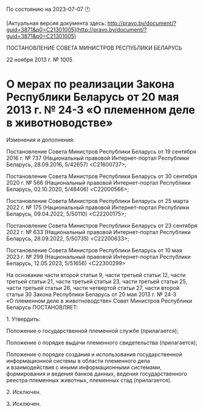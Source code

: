 По состоянию на 2023-07-07 &#x1F550;

[Актуальная версия документа здесь: http://pravo.by/document/?guid=3871&p0=C21301005](http://pravo.by/document/?guid=3871&p0=C21301005)

<p>ПОСТАНОВЛЕНИЕ СОВЕТА МИНИСТРОВ РЕСПУБЛИКИ БЕЛАРУСЬ</p>
<p>22 ноября 2013 г. № 1005</p>
<h1>О мерах по реализации Закона Республики Беларусь от 20 мая 2013 г. № 24-З «О племенном деле в животноводстве»</h1>
<p>Изменения и дополнения:</p>
<p>Постановление Совета Министров Республики Беларусь от 19 сентября 2016 г. № 737 (Национальный правовой Интернет-портал Республики Беларусь, 28.09.2016, 5/42657) &lt;C21600737&gt;;</p>
<p>Постановление Совета Министров Республики Беларусь от 30 сентября 2020 г. № 566 (Национальный правовой Интернет-портал Республики Беларусь, 02.10.2020, 5/48406) &lt;C22000566&gt;;</p>
<p>Постановление Совета Министров Республики Беларусь от 25 марта 2022 г. № 175 (Национальный правовой Интернет-портал Республики Беларусь, 09.04.2022, 5/50110) &lt;C22200175&gt;;</p>
<p>Постановление Совета Министров Республики Беларусь от 23 сентября 2022 г. № 633 (Национальный правовой Интернет-портал Республики Беларусь, 28.09.2022, 5/50735) &lt;C22200633&gt;;</p>
<p>Постановление Совета Министров Республики Беларусь от 10 мая 2023 г. № 299 (Национальный правовой Интернет-портал Республики Беларусь, 12.05.2023, 5/51656) &lt;C22300299&gt;</p>
<p></p>
<p>На основании части второй статьи 9, части третьей статьи 12, части третьей статьи 21, части третьей статьи 23, части третьей статьи 25, части третьей статьи 26, части четвертой статьи 27, части второй статьи 30 Закона Республики Беларусь от 20 мая 2013 г. № 24-З «О племенном деле в животноводстве» Совет Министров Республики Беларусь ПОСТАНОВЛЯЕТ:</p>
<p>1. Утвердить:</p>
<p>Положение о государственной племенной службе (прилагается);</p>
<p>Положение о порядке выдачи племенного свидетельства (прилагается);</p>
<p>Положение о порядке создания и использования государственной информационной системы в области племенного дела и взаимодействия с иными информационными системами, формирования и ведения банков данных, ведения государственного реестра племенных животных, племенных стад (прилагается).</p>
<p>2. Исключен.</p>
<p>3. Исключен.</p>